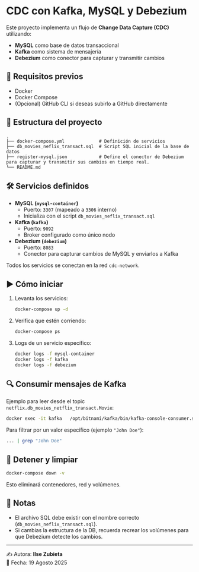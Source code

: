 # CDC con Kafka, MySQL y Debezium

Este proyecto implementa un flujo de **Change Data Capture (CDC)** utilizando:
- **MySQL** como base de datos transaccional  
- **Kafka** como sistema de mensajería  
- **Debezium** como conector para capturar y transmitir cambios  

## 🚀 Requisitos previos
- Docker  
- Docker Compose  
- (Opcional) GitHub CLI si deseas subirlo a GitHub directamente  

## 📂 Estructura del proyecto
```
.
├── docker-compose.yml             # Definición de servicios
├── db_movies_neflix_transact.sql  # Script SQL inicial de la base de datos
├── register-mysql.json            # Define el conector de Debezium para capturar y transmitir sus cambios en tiempo real.
└── README.md
```

## 🛠️ Servicios definidos
- **MySQL (`mysql-container`)**  
  - Puerto: `3307` (mapeado a `3306` interno)  
  - Inicializa con el script `db_movies_neflix_transact.sql`  
- **Kafka (`kafka`)**  
  - Puerto: `9092`  
  - Broker configurado como único nodo  
- **Debezium (`debezium`)**  
  - Puerto: `8083`  
  - Conector para capturar cambios de MySQL y enviarlos a Kafka  

Todos los servicios se conectan en la red `cdc-network`.

## ▶️ Cómo iniciar
1. Levanta los servicios:
   ```bash
   docker-compose up -d
   ```

2. Verifica que estén corriendo:
   ```bash
   docker-compose ps
   ```

3. Logs de un servicio específico:
   ```bash
   docker logs -f mysql-container
   docker logs -f kafka
   docker logs -f debezium
   ```

## 🔍 Consumir mensajes de Kafka
Ejemplo para leer desde el topic `netflix.db_movies_netflix_transact.Movie`:

```bash
docker exec -it kafka   /opt/bitnami/kafka/bin/kafka-console-consumer.sh   --bootstrap-server kafka:9092   --topic netflix.db_movies_netflix_transact.Movie   --from-beginning
```

Para filtrar por un valor específico (ejemplo `"John Doe"`):

```bash
... | grep "John Doe"
```

## 🧹 Detener y limpiar
```bash
docker-compose down -v
```
Esto eliminará contenedores, red y volúmenes.

## 📖 Notas
- El archivo SQL debe existir con el nombre correcto (`db_movies_neflix_transact.sql`).  
- Si cambias la estructura de la DB, recuerda recrear los volúmenes para que Debezium detecte los cambios.  

---
✍️ Autora: **Ilse Zubieta**  
📅 Fecha: 19 Agosto 2025
